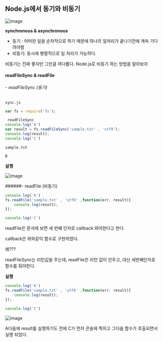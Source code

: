 ## Node.js에서 동기와 비동기

![image](https://user-images.githubusercontent.com/66653324/104564627-80222c00-568e-11eb-9264-ef629a9ea576.png)


__synchronous & asynchronous__

- 동기 : 어떠한 일을 순차적으로 하기 때문에 하나의 일처리가 끝나기전에 계속 기다려야함
- 비동기: 동시에 병렬적으로 일 처리가 가능하다.

비동기는 진짜 좋지만 그만큼 까다롭다. Node.js로 비동기 하는 방법을 알아보자



#### readFileSync & readFile

###### - readFileSync (동기)

`sync.js`
```javascript
var fs = require('fs');

 readFileSync
console.log('A')
var result = fs.readFileSync('sample.txt' , 'utf8');
console.log(result);
console.log('C')

```
`sample.txt`
```
B
```

**실행**

![image](https://user-images.githubusercontent.com/66653324/104566085-86b1a300-5690-11eb-9889-4c901beecb69.png)


 ######- readFile (비동기)

```javascript
console.log('A')
fs.readFile('sample.txt' , 'utf8' ,function(err, result){
    console.log(result);
});

console.log('C')

```
readFile은 문서에 보면 세 번째 인자로 callback 와야한다고 한다. <br/>

callback은 위와같이 함수로 구현하였다. 

왜???  <br/>

readFileSync는 리턴값을 주는데, 
readFile은 리턴 값이 안주고, 대신 세번째인자로 함수를 줘야한다.


**실행**

```javascript
console.log('A')
fs.readFile('sample.txt' , 'utf8' ,function(err, result){
    console.log(result);
});

console.log('C')

```
![image](https://user-images.githubusercontent.com/66653324/104566732-53bbdf00-5691-11eb-9b30-a90f2009bc66.png)

A다음에 result를 실행하기도 전에 C가 먼저 콘솔에 찍히고 그다음 함수가 호출되면서 실행 되었다.


